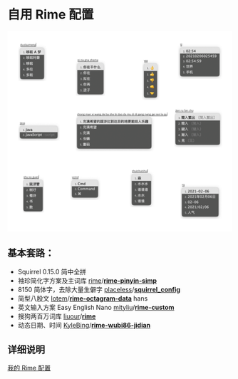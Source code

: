 # 自用 Rime 配置

![demo](./demo.jpg)



## 基本套路：

-   Squirrel 0.15.0 简中全拼
-   袖珍简化字方案及主词库 [rime](https://github.com/rime)/**[rime-pinyin-simp](https://github.com/rime/rime-pinyin-simp)**
-   8150 简体字，去除大量生僻字 [placeless](https://github.com/placeless)/**[squirrel_config](https://github.com/placeless/squirrel_config)**
-   简型八股文 [lotem](https://github.com/lotem)/**[rime-octagram-data](https://github.com/lotem/rime-octagram-data)**  hans
-   英文输入方案 Easy English Nano [mityliu](https://github.com/mityliu)/**[rime-custom](https://github.com/mityliu/rime-custom)**
-   搜狗两百万词库 [liuour](https://github.com/liuour)/**[rime](https://github.com/liuour/rime)**
-   动态日期、时间 [KyleBing](https://github.com/KyleBing)/**[rime-wubi86-jidian](https://github.com/KyleBing/rime-wubi86-jidian)**



## 详细说明

[我的 Rime 配置](https://dvel.xyz/post/30/)

